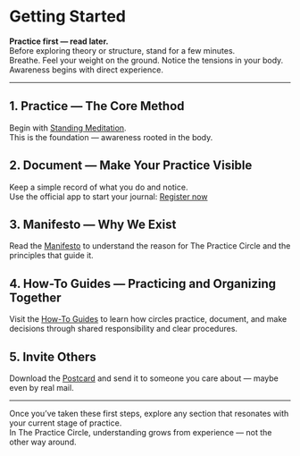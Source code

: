 # Getting Started

**Practice first — read later.**  
Before exploring theory or structure, stand for a few minutes.  
Breathe. Feel your weight on the ground. Notice the tensions in your body.  
Awareness begins with direct experience.

---

## 1. Practice — The Core Method  
Begin with [Standing Meditation](howto/practice/standing_meditation/0_intro.md).  
This is the foundation — awareness rooted in the body.

## 2. Document — Make Your Practice Visible  
Keep a simple record of what you do and notice.  
Use the official app to start your journal: [Register now](https://practice-circle.softr.app/sign-up)

## 3. Manifesto — Why We Exist  
Read the [Manifesto](manifesto.md) to understand the reason for The Practice Circle and the principles that guide it.

## 4. How-To Guides — Practicing and Organizing Together  
Visit the [How-To Guides](howto/index.md) to learn how circles practice, document, and make decisions through shared responsibility and clear procedures.

## 5. Invite Others  
Download the [Postcard](https://www.canva.com/design/DAG1r-_0yEk/D-JzeWIXGkw9MK9sEsKKrQ/edit) and send it to someone you care about — maybe even by real mail.

---

Once you’ve taken these first steps, explore any section that resonates with your current stage of practice.  
In The Practice Circle, understanding grows from experience — not the other way around.
